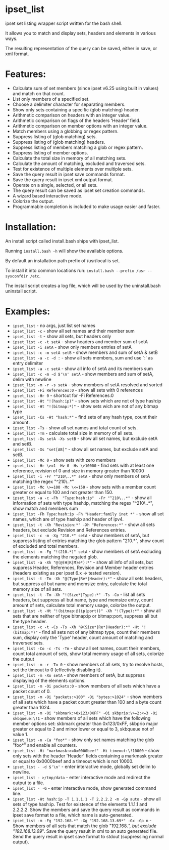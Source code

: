 ipset_list
==========

ipset set listing wrapper script written for the bash shell.

It allows you to match and display sets, headers and elements in various ways.

The resulting representation of the query can be saved, either in save, or xml format.


Features:
==========

- Calculate sum of set members (since ipset v6.25 using built in values) and match on that count.
- List only members of a specified set.
- Choose a delimiter character for separating members.
- Show only sets containing a specific (glob matching) header.
- Arithmetic comparison on headers with an integer value.
- Arithmetic comparison on flags of the headers 'Header' field.
- Arithmetic comparison on member options with an integer value.
- Match members using a globbing or regex pattern.
- Suppress listing of (glob matching) sets.
- Suppress listing of (glob matching) headers.
- Suppress listing of members matching a glob or regex pattern.
- Suppress listing of member options.
- Calculate the total size in memory of all matching sets.
- Calculate the amount of matching, excluded and traversed sets.
- Test for existence of multiple elements over multiple sets.
- Save the query result in ipset save commands format.
- Save the query result in ipset xml output format.
- Operate on a single, selected, or all sets.
- The query result can be saved as ipset set creation commands.
- A wizard based interactive mode.
- Colorize the output.
- Programmable completion is included to make usage easier and faster.


Installation:
==========

An install script called install.bash ships with ipset_list.

Running `install.bash -h` will show the available options.

By default an installation path prefix of /usr/local is set.

To install it into common locations run: `install.bash --prefix /usr --sysconfdir /etc`.

The install script creates a log file, which will be used by the uninstall.bash uninstall script.


Examples:
==========

- `ipset_list`                         - no args, just list set names
- `ipset_list -c`                      - show all set names and their member sum
- `ipset_list -t`                      - show all sets, but headers only
- `ipset_list -c -t setA`              - show headers and member sum of setA
- `ipset_list -i setA`                 - show only members entries of setA
- `ipset_list -c -m setA setB`         - show members and sum of setA & setB
- `ipset_list -a -c -d :`              - show all sets members, sum and use `:' as entry delimiter
- `ipset_list -a -c setA`              - show all info of setA and its members sum
- `ipset_list -c -m -d $'\n' setA`     - show members and sum of setA, delim with newline
- `ipset_list -m -r -s setA`           - show members of setA resolved and sorted
- `ipset_list -Fi References:0`    - show all sets with 0 references
- `ipset_list -Hr 0`               - shortcut for -Fi References:0
- `ipset_list -Ht "!(hash:ip)"`    - show sets which are not of type hash:ip
- `ipset_list -Ht "!(bitmap:*)"`   - show sets wich are not of any bitmap type
- `ipset_list -Cs -Ht "hash:*"`    - find sets of any hash type, count their amount.
- `ipset_list -Ts`                 - show all set names and total count of sets.
- `ipset_list -Tm`                 - calculate total size in memory of all sets.
- `ipset_list -Xs setA -Xs setB`   - show all set names, but exclude setA and setB.
- `ipset_list -Xs "set[AB]"`       - show all set names, but exclude setA and setB.
- `ipset_list -Mc 0`               - show sets with zero members
- `ipset_list -Hr \>=1 -Hv 0 -Hs \>10000`   - find sets with at least one reference, revision of 0 and size in memory greater than 10000
- `ipset_list -i -Fr "^210\..*" setA` - show only members of setA matching the regex "^210\\..*"
- `ipset_list -Mc \>=100 -Mc \<=150` - show sets with a member count greater or equal to 100 and not greater than 150.
- `ipset_list -a -c -Fh  "Type:hash:ip"  -Fr "^210\..*"` - show all information of sets with type hash:ip, matching the regex "^210\\..*", show match and members sum
- `ipset_list -Fh Type:hash:ip -Fh "Header:family inet *"` - show all set names, which are of type hash:ip and header of ipv4.
- `ipset_list -t -Xh "Revision:*" -Xh "References:*"` - show all sets headers, but exclude Revision and References entries.
- `ipset_list -c -m -Xg "210.*" setA` - show members of setA, but suppress listing of entries matching the glob pattern "210.*", show count of excluded and total members.
- `ipset_list -m -Fg "!(210.*)" setA`  - show members of setA excluding the elements matching the negated glob.
- `ipset_list -a -Xh "@(@(H|R|M)e*):*"`  - show all info of all sets, but suppress Header, References, Revision and Member header entries (headers existing as per ipset 6.x -> tested version).
- `ipset_list -t -Tm -Xh "@(Type|Re*|Header):*"` - show all sets headers, but suppress all but name and memsize entry, calculate the total memory size of all sets.
- `ipset_list -t -Tm -Xh "!(Size*|Type):*" -Ts -Co` - list all sets headers, but suppress all but name, type and memsize entry,
 count amount of sets, calculate total memory usage, colorize the output.
- `ipset_list -t -Ht "!(bitmap:@(ip|port))" -Xh "!(Type):*"`   - show all sets that are neither of type bitmap:ip or bitmap:port, suppress all but the type header.
- `ipset_list -c -t -Cs -Ts -Xh "@(Size*|Re*|Header):*" -Ht "!(bitmap:*)"` - find all sets not of any bitmap type, count their members sum, display only the 'Type' header, count amount of matching and traversed sets.
- `ipset_list -Co -c -Ts -Tm`  - show all set names, count their members, count total amount of sets, show total memory usage of all sets, colorize the output
- `ipset_list -m -r -To 0`     - show members of all sets, try to resolve hosts, set the timeout to 0 (effectivly disabling it).
- `ipset_list -m -Xo setA`     - show members of setA, but suppress displaying of the elements options.
- `ipset_list -m -Oi packets:0`     - show members of all sets which have a packet count of 0.
- `ipset_list -m -Oi "packets:>100" -Oi "bytes:>1024"`     - show members of all sets which have a packet count greater than 100 and a byte count greater than 1024.
- `ipset_list -m -Oi "skbmark:>0x123/0XFF" -Oi skbprio:\>=2:<=3 -Oi skbqueue:\!1` - show members of all sets which have the following member options set: skbmark greater than 0x123/0xFF, skbprio major greater or equal to 2 and minor lower or equal to 3, skbqueue not of value 1.
- `ipset_list -n -Ca "foo*"`    - show only set names matching the glob "foo*" and enable all counters.
- `ipset_list -Hi "markmask:>=0x0000beef" -Hi timeout:\!10000`    - show only sets with the header 'Header' fields containing a markmask greater or equal to 0x0000beef and a timeout which is not 10000.
- `ipset_list - -d $'\n'`  - enter interactive mode, globally set delim to newline.
- `ipset_list - >/tmp/data`  - enter interactive mode and redirect the output to a file.
- `ipset_list - -G`  - enter interactive mode, show generated command line.
- `ipset_list -Ht hash:ip -T 1.1.1.1 -T 2.2.2.2 -m -Gp auto` - show all sets of type hash:ip. Test for existence of the elements 1.1.1.1 and 2.2.2.2. Show the members and save the query result as commands in ipset save format to a file, which name is auto-generated.
- `ipset_list -m -Fg "192.168.*" -Xg "192.168.13.69*" -Gx -Gp n` - Show members of all sets that match the glob "192.168.*", but exclude "192.168.13.69*". Save the query result in xml to an auto generated file. Send the query result in ipset save format to stdout (suppressing normal output).

